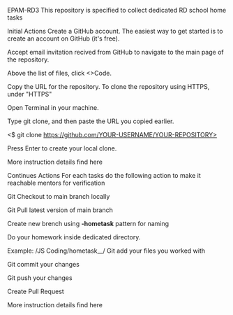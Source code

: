 EPAM-RD3
This repository is specified to collect dedicated RD school home tasks

Initial Actions
Create a GitHub account. The easiest way to get started is to create an account on GitHub (it's free).

Accept email invitation recived from GitHub to navigate to the main page of the repository.

Above the list of files, click <>Code.

Copy the URL for the repository. To clone the repository using HTTPS, under "HTTPS"

Open Terminal in your machine.

Type git clone, and then paste the URL you copied earlier.

<$ git clone https://github.com/YOUR-USERNAME/YOUR-REPOSITORY>

Press Enter to create your local clone.

More instruction details find here

Continues Actions
For each tasks do the following action to make it reachable mentors for verification

Git Checkout to main branch locally

Git Pull latest version of main branch

Create new brench using **<name-surname>-hometask<ID>** pattern for naming

Do your homework inside dedicated directory.

Example: /JS Coding/hometask_<ID>_<moduleName>/<name-surname>
Git add your files you worked with

Git commit your changes

Git push your changes

Create Pull Request

More instruction details find here